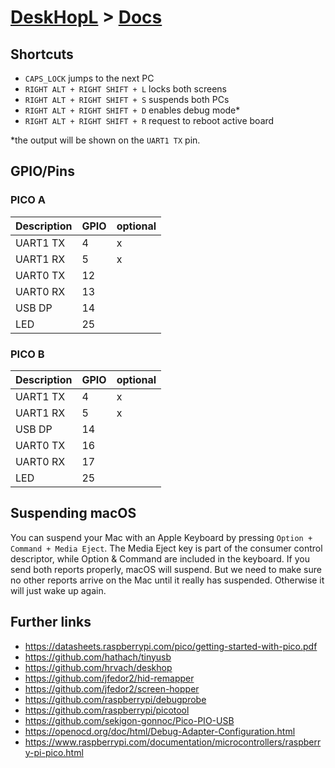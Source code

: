 # [DeskHopL](../README.md) > [Docs](#)

## Shortcuts

- `CAPS_LOCK` jumps to the next PC
- `RIGHT ALT + RIGHT SHIFT + L` locks both screens
- `RIGHT ALT + RIGHT SHIFT + S` suspends both PCs
- `RIGHT ALT + RIGHT SHIFT + D` enables debug mode\*
- `RIGHT ALT + RIGHT SHIFT + R` request to reboot active board

\*the output will be shown on the `UART1 TX` pin.

## GPIO/Pins

### PICO A

| Description | GPIO | optional |
| ----------- | ---- | -------- |
| UART1 TX    | 4    | x        |
| UART1 RX    | 5    | x        |
| UART0 TX    | 12   |          |
| UART0 RX    | 13   |          |
| USB DP      | 14   |          |
| LED         | 25   |          |

### PICO B

| Description | GPIO | optional |
| ----------- | ---- | -------- |
| UART1 TX    | 4    | x        |
| UART1 RX    | 5    | x        |
| USB DP      | 14   |          |
| UART0 TX    | 16   |          |
| UART0 RX    | 17   |          |
| LED         | 25   |          |

## Suspending macOS

You can suspend your Mac with an Apple Keyboard by pressing `Option + Command + Media Eject`.
The Media Eject key is part of the consumer control descriptor, while Option & Command are included in the keyboard. If you send both reports properly, macOS will suspend.
But we need to make sure no other reports arrive on the Mac until it really has suspended. Otherwise it will just wake up again.

## Further links

- <https://datasheets.raspberrypi.com/pico/getting-started-with-pico.pdf>
- <https://github.com/hathach/tinyusb>
- <https://github.com/hrvach/deskhop>
- <https://github.com/jfedor2/hid-remapper>
- <https://github.com/jfedor2/screen-hopper>
- <https://github.com/raspberrypi/debugprobe>
- <https://github.com/raspberrypi/picotool>
- <https://github.com/sekigon-gonnoc/Pico-PIO-USB>
- <https://openocd.org/doc/html/Debug-Adapter-Configuration.html>
- <https://www.raspberrypi.com/documentation/microcontrollers/raspberry-pi-pico.html>
